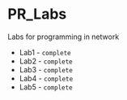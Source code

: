 
# PR_Labs
Labs for programming in network

- Lab1 - `complete`
- Lab2 - `complete`
- Lab3 - `complete`
- Lab4 - `complete`
- Lab5 - `complete`